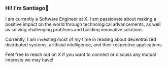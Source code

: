 ### Hi! I'm Santiago👋

I am currently a Software Engineer at X. I am passionate about making a positive impact on the world through technological advancements, as well as solving challenging problems and building innovative solutions.

Currently, I am investing most of my time in reading about decentralized distributed systems, artificial intelligence, and their respective applications.

Feel free to reach out on X if you want to connect or discuss any mutual interests we may have!
<!--
**santiagomed/santiagomed** is a ✨ _special_ ✨ repository because its `README.md` (this file) appears on your GitHub profile.

Here are some ideas to get you started:

- 🔭 I’m currently working on ...
- 🌱 I’m currently learning ...
- 👯 I’m looking to collaborate on ...
- 🤔 I’m looking for help with ...
- 💬 Ask me about ...
- 📫 How to reach me: ...
- 😄 Pronouns: ...
- ⚡ Fun fact: ...
-->
